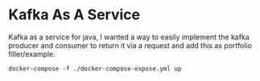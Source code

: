 # Kafka As A Service
Kafka as a service for java, I wanted a way to easily implement the kafka producer and consumer to return it via a request and add this as portfolio filler/example. 


```docker-compose -f ./docker-compose-expose.yml up```
